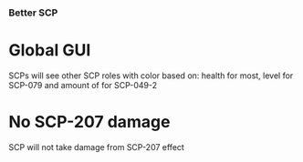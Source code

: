 ### Better SCP ###

# Global GUI
SCPs will see other SCP roles with color based on: health for most, level for SCP-079 and amount of for SCP-049-2

# No SCP-207 damage
SCP will not take damage from SCP-207 effect
